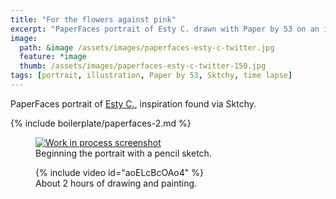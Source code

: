 ```yaml
---
title: "For the flowers against pink"
excerpt: "PaperFaces portrait of Esty C. drawn with Paper by 53 on an iPad."
image: 
  path: &image /assets/images/paperfaces-esty-c-twitter.jpg 
  feature: *image
  thumb: /assets/images/paperfaces-esty-c-twitter-150.jpg
tags: [portrait, illustration, Paper by 53, Sktchy, time lapse]
---
```


PaperFaces portrait of <a href="http://sktchy.com/WfStFC">Esty C.</a>, inspiration found via Sktchy.

{% include boilerplate/paperfaces-2.md %}

<figure>
	<a href="{{ site.url }}/assets/images/paperfaces-esty-c-process-1-lg.jpg"><img src="{{ site.url }}/assets/images/paperfaces-esty-c-process-1-750.jpg" alt="Work in process screenshot"></a>
	<figcaption>Beginning the portrait with a pencil sketch.</figcaption>
</figure>

<figure>
	{% include video id="aoELcBcOAo4" %}
	<figcaption>About 2 hours of drawing and painting.</figcaption>
</figure>
